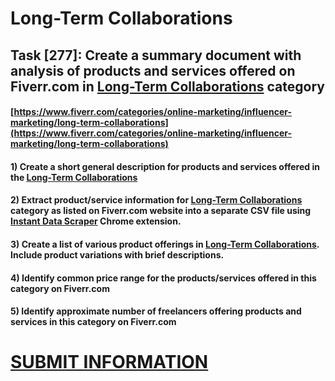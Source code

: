 # Long-Term Collaborations
## Task [277]: Create a summary document with analysis of products and services offered on Fiverr.com in [Long-Term Collaborations](https://www.fiverr.com/categories/online-marketing/influencer-marketing/long-term-collaborations) category
#### [https://www.fiverr.com/categories/online-marketing/influencer-marketing/long-term-collaborations](https://www.fiverr.com/categories/online-marketing/influencer-marketing/long-term-collaborations)
#### 1) Create a short general description for products and services offered in the [Long-Term Collaborations](https://www.fiverr.com/categories/online-marketing/influencer-marketing/long-term-collaborations)
#### 2) Extract product/service information for [Long-Term Collaborations](https://www.fiverr.com/categories/online-marketing/influencer-marketing/long-term-collaborations) category as listed on Fiverr.com website into a separate CSV file using [Instant Data Scraper](https://chrome.google.com/webstore/detail/instant-data-scraper/ofaokhiedipichpaobibbnahnkdoiiah) Chrome extension.
#### 3) Create a list of various product offerings in [Long-Term Collaborations](https://www.fiverr.com/categories/online-marketing/influencer-marketing/long-term-collaborations). Include product variations with brief descriptions.
#### 4) Identify common price range for the products/services offered in this category on Fiverr.com
#### 5) Identify approximate number of freelancers offering products and services in this category on Fiverr.com

# [SUBMIT INFORMATION](https://forms.office.com/r/8AEKjkLxKG)
